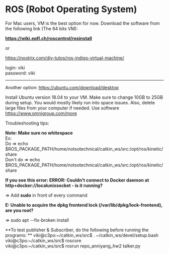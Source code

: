 # ROS (Robot Operating System)

For Mac users, VM is the best option for now.  Download the software from the following link (The 64 bits VM): 

**https://wiki.epfl.ch/roscontrol/rosinstall**

or 

https://nootrix.com/diy-tutos/ros-indigo-virtual-machine/

login: viki <br>
password: viki


-------------------------------------------------------------------------------------------------------------------------


Another option: https://ubuntu.com/download/desktop

Install Ubuntu version 18.04 to your VM.  Make sure to change 10GB to 25GB during setup.  You would mostly likely run into space issues. Also, delete large files from your computer if needed. Use software https://www.omnigroup.com/more

Troubleshooting tips: 

**Note: Make sure no whitespace** <br>
Ex: <br>
Do       => echo $ROS_PACKAGE_PATH/home/notsotechnical/catkin_ws/src:/opt/ros/kinetic/share <br>
Don't do => echo <br>
$ROS_PACKAGE_PATH/home/notsotechnical/catkin_ws/src:/opt/ros/kinetic/share

**If you see this error: ERROR: Couldn't connect to Docker daemon at http+docker://localunixsocket - is it running?**

=> Add **sudo** in front of every command 

**E: Unable to acquire the dpkg frontend lock (/var/lib/dpkg/lock-frontend), are you root?**

=> sudo apt --fix-broken install

**To test publisher & Subscriber, do the following before running the programs: **
viki@c3po:~/catkin_ws/src$ . ~/catkin_ws/devel/setup.bash <br>
viki@c3po:~/catkin_ws/src$ roscore <br>
viki@c3po:~/catkin_ws/src$ rosrun repo_anniyang_hw2 talker.py
